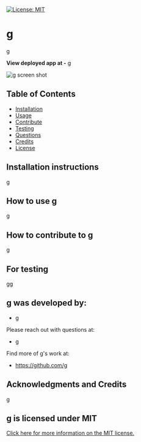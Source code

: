 
  [![License: MIT](https://img.shields.io/badge/License-MIT-yellow.svg)](https://opensource.org/licenses/MIT)
  # g

  g

**View deployed app at -** g

![g screen shot](g)

## Table of Contents
- [Installation](#Installation-instructions)
- [Usage](#How-to-use-g)
- [Contribute](#How-to-contribute-to-g)
- [Testing](#For-testing)
- [Questions](#g-was-developed-by:)
- [Credits](#Acknowledgments-and-Credits)
- [License](#g-is-licensed-under-MIT)

## Installation instructions
g

## How to use g
g

## How to contribute to g

g

## For testing

gg

## g was developed by:
- g

Please reach out with questions at:
  - g

Find more of g's work at:
  - https://github.com/g

## Acknowledgments and Credits
g

## g is licensed under MIT
[Click here for more information on the MIT license.](https://choosealicense.com/licenses/mit/)

